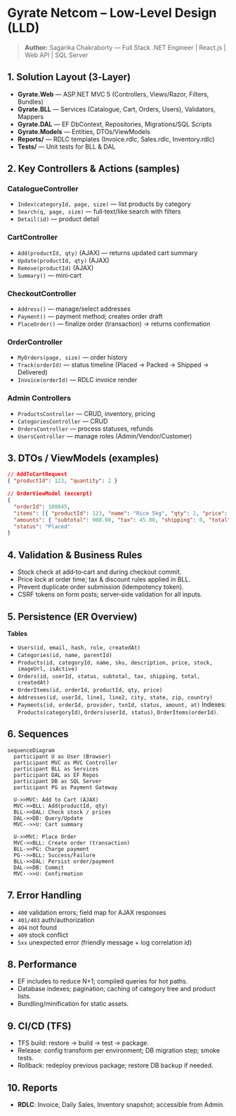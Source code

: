 # Gyrate Netcom – Low‑Level Design (LLD)

> **Author:** Sagarika Chakraborty — Full Stack .NET Engineer | React.js | Web API | SQL Server

## 1. Solution Layout (3‑Layer)
- **Gyrate.Web** — ASP.NET MVC 5 (Controllers, Views/Razor, Filters, Bundles)
- **Gyrate.BLL** — Services (Catalogue, Cart, Orders, Users), Validators, Mappers
- **Gyrate.DAL** — EF DbContext, Repositories, Migrations/SQL Scripts
- **Gyrate.Models** — Entities, DTOs/ViewModels
- **Reports/** — RDLC templates (Invoice.rdlc, Sales.rdlc, Inventory.rdlc)
- **Tests/** — Unit tests for BLL & DAL

## 2. Key Controllers & Actions (samples)
### CatalogueController
- `Index(categoryId, page, size)` — list products by category
- `Search(q, page, size)` — full‑text/like search with filters
- `Detail(id)` — product detail

### CartController
- `Add(productId, qty)` (AJAX) — returns updated cart summary
- `Update(productId, qty)` (AJAX)
- `Remove(productId)` (AJAX)
- `Summary()` — mini‑cart

### CheckoutController
- `Address()` — manage/select addresses
- `Payment()` — payment method; creates order draft
- `PlaceOrder()` — finalize order (transaction) → returns confirmation

### OrderController
- `MyOrders(page, size)` — order history
- `Track(orderId)` — status timeline (Placed → Packed → Shipped → Delivered)
- `Invoice(orderId)` — RDLC invoice render

### Admin Controllers
- `ProductsController` — CRUD, inventory, pricing
- `CategoriesController` — CRUD
- `OrdersController` — process statuses, refunds
- `UsersController` — manage roles (Admin/Vendor/Customer)

## 3. DTOs / ViewModels (examples)
```json
// AddToCartRequest
{ "productId": 123, "quantity": 2 }

// OrderViewModel (excerpt)
{
  "orderId": 100045,
  "items": [{ "productId": 123, "name": "Rice 5kg", "qty": 2, "price": 450.00 }],
  "amounts": { "subtotal": 900.00, "tax": 45.00, "shipping": 0, "total": 945.00 },
  "status": "Placed"
}
```

## 4. Validation & Business Rules
- Stock check at add‑to‑cart and during checkout commit.
- Price lock at order time; tax & discount rules applied in BLL.
- Prevent duplicate order submission (idempotency token).
- CSRF tokens on form posts; server‑side validation for all inputs.

## 5. Persistence (ER Overview)
**Tables**
- `Users(id, email, hash, role, createdAt)`
- `Categories(id, name, parentId)`
- `Products(id, categoryId, name, sku, description, price, stock, imageUrl, isActive)`
- `Orders(id, userId, status, subtotal, tax, shipping, total, createdAt)`
- `OrderItems(id, orderId, productId, qty, price)`
- `Addresses(id, userId, line1, line2, city, state, zip, country)`
- `Payments(id, orderId, provider, txnId, status, amount, at)`
Indexes: `Products(categoryId)`, `Orders(userId, status)`, `OrderItems(orderId)`.

## 6. Sequences
```mermaid
sequenceDiagram
  participant U as User (Browser)
  participant MVC as MVC Controller
  participant BLL as Services
  participant DAL as EF Repos
  participant DB as SQL Server
  participant PG as Payment Gateway

  U->>MVC: Add to Cart (AJAX)
  MVC->>BLL: Add(productId, qty)
  BLL->>DAL: Check stock / prices
  DAL->>DB: Query/Update
  MVC-->>U: Cart summary

  U->>MVC: Place Order
  MVC->>BLL: Create order (transaction)
  BLL->>PG: Charge payment
  PG-->>BLL: Success/Failure
  BLL->>DAL: Persist order/payment
  DAL->>DB: Commit
  MVC-->>U: Confirmation
```

## 7. Error Handling
- `400` validation errors; field map for AJAX responses
- `401/403` auth/authorization
- `404` not found
- `409` stock conflict
- `5xx` unexpected error (friendly message + log correlation id)

## 8. Performance
- EF includes to reduce N+1; compiled queries for hot paths.
- Database indexes; pagination; caching of category tree and product lists.
- Bundling/minification for static assets.

## 9. CI/CD (TFS)
- TFS build: restore → build → test → package.
- Release: config transform per environment; DB migration step; smoke tests.
- Rollback: redeploy previous package; restore DB backup if needed.

## 10. Reports
- **RDLC**: Invoice, Daily Sales, Inventory snapshot; accessible from Admin.
